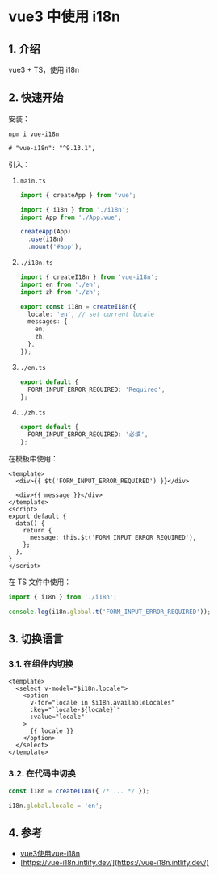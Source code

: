 <!--#region
@author 吴钦飞
@email wuqinfei@qq.com
@create date 2024-05-16 17:24:08
@modify date 2024-05-16 17:24:09
@desc [description]
#endregion-->

# vue3 中使用 i18n

## 1. 介绍

vue3 + TS，使用 i18n

## 2. 快速开始

安装：

```shell
npm i vue-i18n

# "vue-i18n": "^9.13.1",
```

引入：

1. `main.ts`

    ```ts
    import { createApp } from 'vue';

    import { i18n } from './i18n';
    import App from './App.vue';

    createApp(App)
      .use(i18n)
      .mount('#app');
    ```

2. `./i18n.ts`

    ```ts
    import { createI18n } from 'vue-i18n';
    import en from './en';
    import zh from './zh';

    export const i18n = createI18n({
      locale: 'en', // set current locale
      messages: {
        en,
        zh,
      },
    });
    ```

3. `./en.ts`

    ```ts
    export default {
      FORM_INPUT_ERROR_REQUIRED: 'Required',
    };
    ```

4. `./zh.ts`

    ```ts
    export default {
      FORM_INPUT_ERROR_REQUIRED: '必填',
    };
    ```

在模板中使用：

```vue
<template>
  <div>{{ $t('FORM_INPUT_ERROR_REQUIRED') }}</div>

  <div>{{ message }}</div>
</template>
<script>
export default {
  data() {
    return {
      message: this.$t('FORM_INPUT_ERROR_REQUIRED'),
    };
  },
}
</script>
```

在 TS 文件中使用：

```ts
import { i18n } from './i18n';

console.log(i18n.global.t('FORM_INPUT_ERROR_REQUIRED'));
```

## 3. 切换语言

### 3.1. 在组件内切换

```vue
<template>
  <select v-model="$i18n.locale">
    <option 
      v-for="locale in $i18n.availableLocales" 
      :key="`locale-${locale}`" 
      :value="locale"
    >
      {{ locale }}
    </option>
  </select>
</template>
```

### 3.2. 在代码中切换

```ts
const i18n = createI18n({ /* ... */ });

i18n.global.locale = 'en';
```

## 4. 参考

* [vue3使用vue-i18n](https://juejin.cn/post/7029609093539037197)
* [https://vue-i18n.intlify.dev/](https://vue-i18n.intlify.dev/)